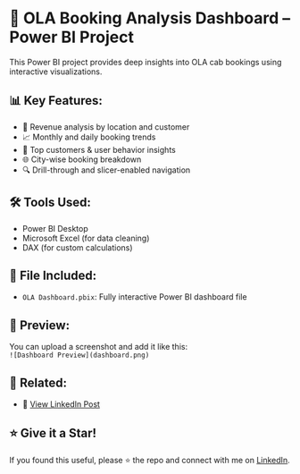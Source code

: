 # 🚖 OLA Booking Analysis Dashboard – Power BI Project

This Power BI project provides deep insights into OLA cab bookings using interactive visualizations.

## 📊 Key Features:
- 🔄 Revenue analysis by location and customer
- 📈 Monthly and daily booking trends
- 👥 Top customers & user behavior insights
- 🌐 City-wise booking breakdown
- 🔍 Drill-through and slicer-enabled navigation

## 🛠 Tools Used:
- Power BI Desktop
- Microsoft Excel (for data cleaning)
- DAX (for custom calculations)

## 📁 File Included:
- `OLA Dashboard.pbix`: Fully interactive Power BI dashboard file

## 📸 Preview:
You can upload a screenshot and add it like this:  
`![Dashboard Preview](dashboard.png)`

## 🔗 Related:
- 🔗 [View LinkedIn Post](https://www.linkedin.com/posts/seetha-n-6bba52284_powerbi-dataanalytics-oladashboard-activity-7344735847172231169-VK5T?utm_source=share&utm_medium=member_desktop&rcm=ACoAAEU13m8BeAbxD8JY1exHc_Hqtsdyj8VOX4c)

## ⭐️ Give it a Star!
If you found this useful, please ⭐️ the repo and connect with me on [LinkedIn](https://www.linkedin.com/in/seetha-n-6bba52284).
